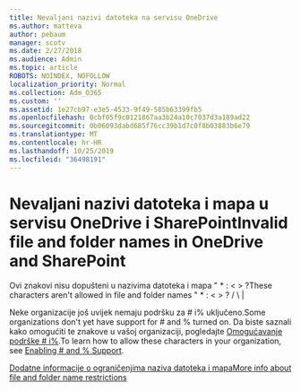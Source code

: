 ```yaml
---
title: Nevaljani nazivi datoteka na servisu OneDrive
ms.author: matteva
author: pebaum
manager: scotv
ms.date: 2/27/2018
ms.audience: Admin
ms.topic: article
ROBOTS: NOINDEX, NOFOLLOW
localization_priority: Normal
ms.collection: Adm_O365
ms.custom: ''
ms.assetid: 1e27cb97-e3e5-4533-9f49-585b63399fb5
ms.openlocfilehash: 0cbf05f9c0121867aa3b24a10c7037d3a189ad22
ms.sourcegitcommit: 0b06093dabd685f76cc39b1d7c0f8b03883b6e79
ms.translationtype: MT
ms.contentlocale: hr-HR
ms.lasthandoff: 10/25/2019
ms.locfileid: "36498191"
---
```

# <a name="invalid-file-and-folder-names-in-onedrive-and-sharepoint"></a><span data-ttu-id="71d22-102">Nevaljani nazivi datoteka i mapa u servisu OneDrive i SharePoint</span><span class="sxs-lookup"><span data-stu-id="71d22-102">Invalid file and folder names in OneDrive and SharePoint</span></span>

<span data-ttu-id="71d22-103">Ovi znakovi nisu dopušteni u nazivima datoteka i mapa " \* : \< \> ?</span><span class="sxs-lookup"><span data-stu-id="71d22-103">These characters aren't allowed in file and folder names " \* : \< \> ?</span></span> <span data-ttu-id="71d22-104">/ \ |</span><span class="sxs-lookup"><span data-stu-id="71d22-104"></span></span> 
  
<span data-ttu-id="71d22-105">Neke organizacije još uvijek nemaju podršku za # i% uključeno.</span><span class="sxs-lookup"><span data-stu-id="71d22-105">Some organizations don't yet have support for # and % turned on.</span></span> <span data-ttu-id="71d22-106">Da biste saznali kako omogućiti te znakove u vašoj organizaciji, pogledajte [Omogućavanje podrške # i%](https://go.microsoft.com/fwlink/?linkid=862611).</span><span class="sxs-lookup"><span data-stu-id="71d22-106">To learn how to allow these characters in your organization, see [Enabling # and % Support](https://go.microsoft.com/fwlink/?linkid=862611).</span></span> 
  
[<span data-ttu-id="71d22-107">Dodatne informacije o ograničenjima naziva datoteka i mapa</span><span class="sxs-lookup"><span data-stu-id="71d22-107">More info about file and folder name restrictions</span></span>](https://go.microsoft.com/fwlink/?linkid=866430)
  

